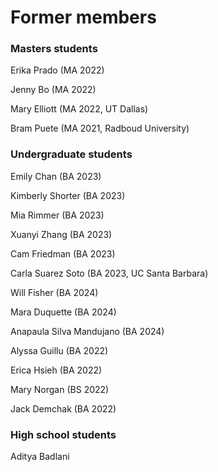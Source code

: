 # Former members

### Masters students

Erika Prado (MA 2022)

Jenny Bo (MA 2022)

Mary Elliott (MA 2022, UT Dallas)

Bram Puete (MA 2021, Radboud University)

### Undergraduate students

Emily Chan (BA 2023)

Kimberly Shorter (BA 2023)

Mia Rimmer (BA 2023)

Xuanyi Zhang (BA 2023)

Cam Friedman (BA 2023)

Carla Suarez Soto (BA 2023, UC Santa Barbara)

Will Fisher (BA 2024)

Mara Duquette (BA 2024)

Anapaula Silva Mandujano (BA 2024)

Alyssa Guillu (BA 2022)

Erica Hsieh (BA 2022)

Mary Norgan (BS 2022)

Jack Demchak (BA 2022)

### High school students

Aditya Badlani
